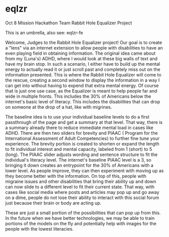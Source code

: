 # eqlzr
Oct 8 Mission Hackathon Team Rabbit Hole Equalizer Project 

This is an umbrella, also see: eqlzr-fe

Welcome, Judges to the Rabbit Hole Equalizer project! Our goal is to create a "lens" via an internet extension to allow people with disabilities to have an even playing field in obtaining information. The original idea came about from my (Luna's) ADHD, where I would look at these big walls of text and have my brain stop. In such a scenario, I either have to build up the mental energy to actually read it or just scroll past and completely miss out on the information presented. This is where the Rabbit Hole Equalizer will come to the rescue, creating a second window to display the information in a way I can get into without having to expend that extra mental energy. Of course that is just one use case, as the Equalizer is meant to help people far and wide in multiple fronts. This includes the 30% of Americans below the internet's basic level of literacy. This includes the disabilities that can drop on someone at the drop of a hat, like with migrines.

The baseline idea is to use your individual baseline levels to do a first passthrough of the page and get a summary at that level. That way, there is a summary already there to reduce immediate mental load in cases like ADHD. There are then two sliders for brevity and PIAAC ( Program for the International Assessment of Adult Competencies) to further fine tune your experience. The brevity portion is created to shorten or expand the length to fit individual interest and mental capacity, labeled from 1 (short) to 5 (long). The PIAAC slider adjusts wording and sentence structure to fit the individual's literacy level. The internet's baseline PIAAC level is a 3, so bringing it down creates an entrypoint for the 30% of Americans with a lower level. As people improve, they can then experiment with moving up as they become better with the information. On top of this, people with migraine issues and other disabilities that bring their ability up and down can now slide to a different level to fit their current state. That way, with cases like social media where posts and articles may pop up and go away on a dime, people do not lose their ability to interact with this social forum just because their brain or body are acting up.

These are just a small portion of the possibilities that can pop up from this. In the future when we have better technologies, we may be able to train portions of the models on the fly and potentially help with images for the people with the lowest literacies.
